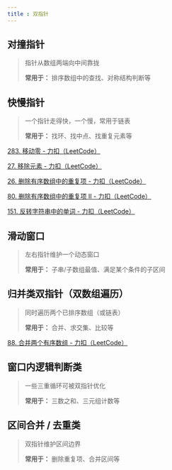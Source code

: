 ```yaml
---
title : 双指针
---
```


## 对撞指针

>指针从数组两端向中间靠拢
>
>**常用于：** 排序数组中的查找、对称结构判断等



## 快慢指针

>一个指针走得快，一个慢，常用于链表
>
>**常用于：** 找环、找中点、找重复元素等

[283. 移动零 - 力扣（LeetCode）](https://leetcode.cn/problems/move-zeroes/description/?envType=study-plan-v2&envId=programming-skills)

[27. 移除元素 - 力扣（LeetCode）](https://leetcode.cn/problems/remove-element/description/?envType=study-plan-v2&envId=top-interview-150)

[26. 删除有序数组中的重复项 - 力扣（LeetCode）](https://leetcode.cn/problems/remove-duplicates-from-sorted-array/description/?envType=study-plan-v2&envId=top-interview-150)

[80. 删除有序数组中的重复项 II - 力扣（LeetCode）](https://leetcode.cn/problems/remove-duplicates-from-sorted-array-ii/description/?envType=study-plan-v2&envId=top-interview-150)

[151. 反转字符串中的单词 - 力扣（LeetCode）](https://leetcode.cn/problems/reverse-words-in-a-string/?envType=study-plan-v2&envId=top-interview-150)

## 滑动窗口

>左右指针维护一个动态窗口
>
>**常用于：** 子串/子数组最值、满足某个条件的子区间

## 归并类双指针（双数组遍历）

>同时遍历两个已排序数组（或链表）
>
>**常用于：** 合并、求交集、比较等

[88. 合并两个有序数组 - 力扣（LeetCode）](https://leetcode.cn/problems/merge-sorted-array/description/?envType=study-plan-v2&envId=top-interview-150)

## 窗口内逻辑判断类

>一些三重循环可被双指针优化
>
>**常用于：** 三数之和、三元组计数等

## **区间合并 / 去重类**

>双指针维护区间边界
>
>**常用于：** 删除重复项、合并区间等